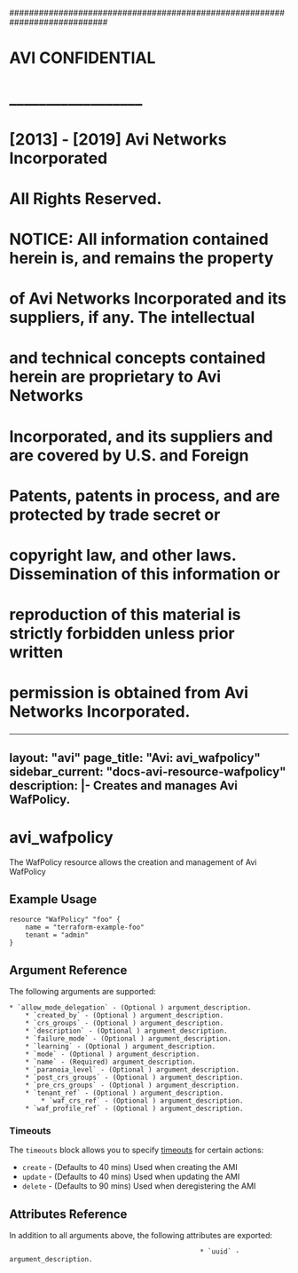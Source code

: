 
############################################################################
#
# AVI CONFIDENTIAL
# __________________
#
# [2013] - [2019] Avi Networks Incorporated
# All Rights Reserved.
#
# NOTICE: All information contained herein is, and remains the property
# of Avi Networks Incorporated and its suppliers, if any. The intellectual
# and technical concepts contained herein are proprietary to Avi Networks
# Incorporated, and its suppliers and are covered by U.S. and Foreign
# Patents, patents in process, and are protected by trade secret or
# copyright law, and other laws. Dissemination of this information or
# reproduction of this material is strictly forbidden unless prior written
# permission is obtained from Avi Networks Incorporated.
###

---
layout: "avi"
page_title: "Avi: avi_wafpolicy"
sidebar_current: "docs-avi-resource-wafpolicy"
description: |-
  Creates and manages Avi WafPolicy.
---

# avi_wafpolicy

The WafPolicy resource allows the creation and management of Avi WafPolicy

## Example Usage

```hcl
resource "WafPolicy" "foo" {
    name = "terraform-example-foo"
    tenant = "admin"
}
```

## Argument Reference

The following arguments are supported:

    * `allow_mode_delegation` - (Optional ) argument_description.
        * `created_by` - (Optional ) argument_description.
        * `crs_groups` - (Optional ) argument_description.
        * `description` - (Optional ) argument_description.
        * `failure_mode` - (Optional ) argument_description.
        * `learning` - (Optional ) argument_description.
        * `mode` - (Optional ) argument_description.
        * `name` - (Required) argument_description.
        * `paranoia_level` - (Optional ) argument_description.
        * `post_crs_groups` - (Optional ) argument_description.
        * `pre_crs_groups` - (Optional ) argument_description.
        * `tenant_ref` - (Optional ) argument_description.
            * `waf_crs_ref` - (Optional ) argument_description.
        * `waf_profile_ref` - (Optional ) argument_description.
    
### Timeouts

The `timeouts` block allows you to specify [timeouts](https://www.terraform.io/docs/configuration/resources.html#timeouts) for certain actions:

* `create` - (Defaults to 40 mins) Used when creating the AMI
* `update` - (Defaults to 40 mins) Used when updating the AMI
* `delete` - (Defaults to 90 mins) Used when deregistering the AMI

## Attributes Reference

In addition to all arguments above, the following attributes are exported:

                                                    * `uuid` - argument_description.
            
